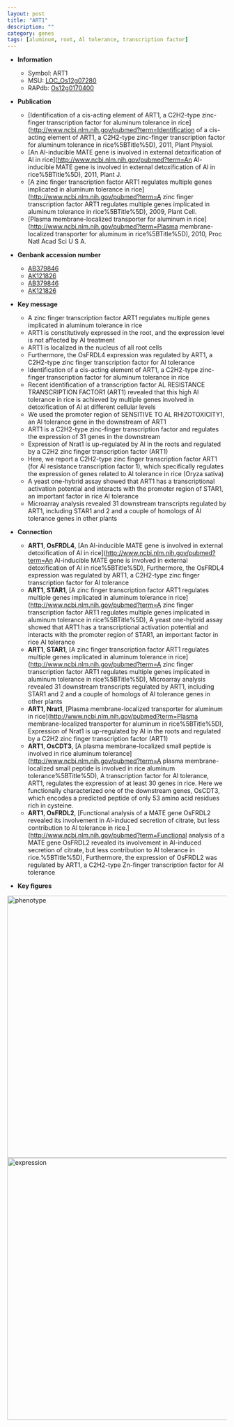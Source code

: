 ```yaml
---
layout: post
title: "ART1"
description: ""
category: genes
tags: [aluminum, root, Al tolerance, transcription factor]
---
```


* **Information**  
    + Symbol: ART1  
    + MSU: [LOC_Os12g07280](http://rice.plantbiology.msu.edu/cgi-bin/ORF_infopage.cgi?orf=LOC_Os12g07280)  
    + RAPdb: [Os12g0170400](http://rapdb.dna.affrc.go.jp/viewer/gbrowse_details/irgsp1?name=Os12g0170400)  

* **Publication**  
    + [Identification of a cis-acting element of ART1, a C2H2-type zinc-finger transcription factor for aluminum tolerance in rice](http://www.ncbi.nlm.nih.gov/pubmed?term=Identification of a cis-acting element of ART1, a C2H2-type zinc-finger transcription factor for aluminum tolerance in rice%5BTitle%5D), 2011, Plant Physiol.
    + [An Al-inducible MATE gene is involved in external detoxification of Al in rice](http://www.ncbi.nlm.nih.gov/pubmed?term=An Al-inducible MATE gene is involved in external detoxification of Al in rice%5BTitle%5D), 2011, Plant J.
    + [A zinc finger transcription factor ART1 regulates multiple genes implicated in aluminum tolerance in rice](http://www.ncbi.nlm.nih.gov/pubmed?term=A zinc finger transcription factor ART1 regulates multiple genes implicated in aluminum tolerance in rice%5BTitle%5D), 2009, Plant Cell.
    + [Plasma membrane-localized transporter for aluminum in rice](http://www.ncbi.nlm.nih.gov/pubmed?term=Plasma membrane-localized transporter for aluminum in rice%5BTitle%5D), 2010, Proc Natl Acad Sci U S A.

* **Genbank accession number**  
    + [AB379846](http://www.ncbi.nlm.nih.gov/nuccore/AB379846)
    + [AK121826](http://www.ncbi.nlm.nih.gov/nuccore/AK121826)
    + [AB379846](http://www.ncbi.nlm.nih.gov/nuccore/AB379846)
    + [AK121826](http://www.ncbi.nlm.nih.gov/nuccore/AK121826)

* **Key message**  
    + A zinc finger transcription factor ART1 regulates multiple genes implicated in aluminum tolerance in rice
    + ART1 is constitutively expressed in the root, and the expression level is not affected by Al treatment
    + ART1 is localized in the nucleus of all root cells
    + Furthermore, the OsFRDL4 expression was regulated by ART1, a C2H2-type zinc finger transcription factor for Al tolerance
    + Identification of a cis-acting element of ART1, a C2H2-type zinc-finger transcription factor for aluminum tolerance in rice
    + Recent identification of a transcription factor AL RESISTANCE TRANSCRIPTION FACTOR1 (ART1) revealed that this high Al tolerance in rice is achieved by multiple genes involved in detoxification of Al at different cellular levels
    + We used the promoter region of SENSITIVE TO AL RHIZOTOXICITY1, an Al tolerance gene in the downstream of ART1
    + ART1 is a C2H2-type zinc-finger transcription factor and regulates the expression of 31 genes in the downstream
    + Expression of Nrat1 is up-regulated by Al in the roots and regulated by a C2H2 zinc finger transcription factor (ART1)
    + Here, we report a C2H2-type zinc finger transcription factor ART1 (for Al resistance transcription factor 1), which specifically regulates the expression of genes related to Al tolerance in rice (Oryza sativa)
    + A yeast one-hybrid assay showed that ART1 has a transcriptional activation potential and interacts with the promoter region of STAR1, an important factor in rice Al tolerance
    + Microarray analysis revealed 31 downstream transcripts regulated by ART1, including STAR1 and 2 and a couple of homologs of Al tolerance genes in other plants

* **Connection**  
    + __ART1__, __OsFRDL4__, [An Al-inducible MATE gene is involved in external detoxification of Al in rice](http://www.ncbi.nlm.nih.gov/pubmed?term=An Al-inducible MATE gene is involved in external detoxification of Al in rice%5BTitle%5D),  Furthermore, the OsFRDL4 expression was regulated by ART1, a C2H2-type zinc finger transcription factor for Al tolerance
    + __ART1__, __STAR1__, [A zinc finger transcription factor ART1 regulates multiple genes implicated in aluminum tolerance in rice](http://www.ncbi.nlm.nih.gov/pubmed?term=A zinc finger transcription factor ART1 regulates multiple genes implicated in aluminum tolerance in rice%5BTitle%5D),  A yeast one-hybrid assay showed that ART1 has a transcriptional activation potential and interacts with the promoter region of STAR1, an important factor in rice Al tolerance
    + __ART1__, __STAR1__, [A zinc finger transcription factor ART1 regulates multiple genes implicated in aluminum tolerance in rice](http://www.ncbi.nlm.nih.gov/pubmed?term=A zinc finger transcription factor ART1 regulates multiple genes implicated in aluminum tolerance in rice%5BTitle%5D),  Microarray analysis revealed 31 downstream transcripts regulated by ART1, including STAR1 and 2 and a couple of homologs of Al tolerance genes in other plants
    + __ART1__, __Nrat1__, [Plasma membrane-localized transporter for aluminum in rice](http://www.ncbi.nlm.nih.gov/pubmed?term=Plasma membrane-localized transporter for aluminum in rice%5BTitle%5D),  Expression of Nrat1 is up-regulated by Al in the roots and regulated by a C2H2 zinc finger transcription factor (ART1)
    + __ART1__, __OsCDT3__, [A plasma membrane-localized small peptide is involved in rice aluminum tolerance](http://www.ncbi.nlm.nih.gov/pubmed?term=A plasma membrane-localized small peptide is involved in rice aluminum tolerance%5BTitle%5D), A transcription factor for Al tolerance, ART1, regulates the expression of at least 30 genes in rice. Here we functionally characterized one of the downstream genes, OsCDT3, which encodes a predicted peptide of only 53 amino acid residues rich in cysteine.
    + __ART1__, __OsFRDL2__, [Functional analysis of a MATE gene OsFRDL2 revealed its involvement in Al-induced secretion of citrate, but less contribution to Al tolerance in rice.](http://www.ncbi.nlm.nih.gov/pubmed?term=Functional analysis of a MATE gene OsFRDL2 revealed its involvement in Al-induced secretion of citrate, but less contribution to Al tolerance in rice.%5BTitle%5D),  Furthermore, the expression of OsFRDL2 was regulated by ART1, a C2H2-type Zn-finger transcription factor for Al tolerance

* **Key figures**  
<img src="http://ricencode.github.io/images/ART1.pheno.png" alt="phenotype"  style="width: 600px;"/>

<img src="http://ricencode.github.io/images/ART1.exp.png" alt="expression"  style="width: 600px;"/>


